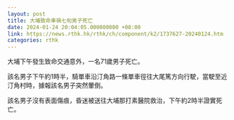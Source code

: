 ```yaml
---
layout: post
title: 大埔致命車禍七旬男子死亡
date: 2024-01-24 20:04:05.000000000 +08:00
link: https://news.rthk.hk/rthk/ch/component/k2/1737627-20240124.htm
categories: rthk
---
```


大埔下午發生致命交通意外，一名71歲男子死亡。

該名男子下午約1時半，騎單車沿汀角路一條單車徑往大尾篤方向行駛，當駛至近汀角村時，據報該名男子突然暈倒。

該名男子沒有表面傷痕，昏迷被送往大埔那打素醫院救治，下午約2時半證實死亡。
